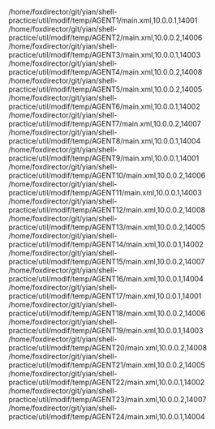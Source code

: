 /home/foxdirector/git/yian/shell-practice/util/modif/temp/AGENT1/main.xml,10.0.0.1,14001
/home/foxdirector/git/yian/shell-practice/util/modif/temp/AGENT2/main.xml,10.0.0.2,14006
/home/foxdirector/git/yian/shell-practice/util/modif/temp/AGENT3/main.xml,10.0.0.1,14003
/home/foxdirector/git/yian/shell-practice/util/modif/temp/AGENT4/main.xml,10.0.0.2,14008
/home/foxdirector/git/yian/shell-practice/util/modif/temp/AGENT5/main.xml,10.0.0.2,14005
/home/foxdirector/git/yian/shell-practice/util/modif/temp/AGENT6/main.xml,10.0.0.1,14002
/home/foxdirector/git/yian/shell-practice/util/modif/temp/AGENT7/main.xml,10.0.0.2,14007
/home/foxdirector/git/yian/shell-practice/util/modif/temp/AGENT8/main.xml,10.0.0.1,14004
/home/foxdirector/git/yian/shell-practice/util/modif/temp/AGENT9/main.xml,10.0.0.1,14001
/home/foxdirector/git/yian/shell-practice/util/modif/temp/AGENT10/main.xml,10.0.0.2,14006
/home/foxdirector/git/yian/shell-practice/util/modif/temp/AGENT11/main.xml,10.0.0.1,14003
/home/foxdirector/git/yian/shell-practice/util/modif/temp/AGENT12/main.xml,10.0.0.2,14008
/home/foxdirector/git/yian/shell-practice/util/modif/temp/AGENT13/main.xml,10.0.0.2,14005
/home/foxdirector/git/yian/shell-practice/util/modif/temp/AGENT14/main.xml,10.0.0.1,14002
/home/foxdirector/git/yian/shell-practice/util/modif/temp/AGENT15/main.xml,10.0.0.2,14007
/home/foxdirector/git/yian/shell-practice/util/modif/temp/AGENT16/main.xml,10.0.0.1,14004
/home/foxdirector/git/yian/shell-practice/util/modif/temp/AGENT17/main.xml,10.0.0.1,14001
/home/foxdirector/git/yian/shell-practice/util/modif/temp/AGENT18/main.xml,10.0.0.2,14006
/home/foxdirector/git/yian/shell-practice/util/modif/temp/AGENT19/main.xml,10.0.0.1,14003
/home/foxdirector/git/yian/shell-practice/util/modif/temp/AGENT20/main.xml,10.0.0.2,14008
/home/foxdirector/git/yian/shell-practice/util/modif/temp/AGENT21/main.xml,10.0.0.2,14005
/home/foxdirector/git/yian/shell-practice/util/modif/temp/AGENT22/main.xml,10.0.0.1,14002
/home/foxdirector/git/yian/shell-practice/util/modif/temp/AGENT23/main.xml,10.0.0.2,14007
/home/foxdirector/git/yian/shell-practice/util/modif/temp/AGENT24/main.xml,10.0.0.1,14004
